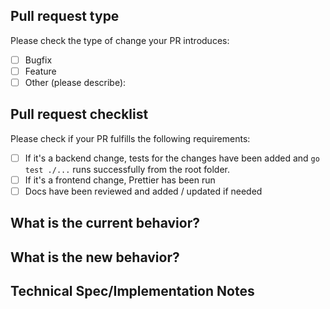 ## Pull request type

<!-- Please try to limit your pull request to one type, submit multiple pull requests if needed. --> 

Please check the type of change your PR introduces:
- [ ] Bugfix
- [ ] Feature
- [ ] Other (please describe): 

## Pull request checklist

Please check if your PR fulfills the following requirements:
- [ ] If it's a backend change, tests for the changes have been added and `go test ./...` runs successfully from the root folder. 
- [ ] If it's a frontend change, Prettier has been run
- [ ] Docs have been reviewed and added / updated if needed

## What is the current behavior?
<!-- Please describe the current behavior that you are modifying, or link to a relevant issue. 

Issue Number: N/A

-->


## What is the new behavior?
<!-- Please describe the behavior or changes that are being added by this PR. -->

<!-- Any other information that is important to this PR such as screenshots of how the component looks before and after the change. -->

## Technical Spec/Implementation Notes
